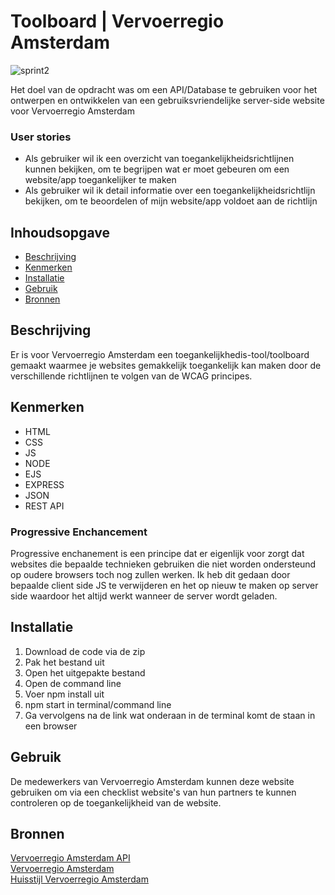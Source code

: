 # Toolboard | Vervoerregio Amsterdam

![sprint2](https://user-images.githubusercontent.com/112856287/229064634-9f78256a-1c1c-484c-a76b-6668918c242e.png)

Het doel van de opdracht was om een API/Database te gebruiken voor het ontwerpen en ontwikkelen van een gebruiksvriendelijke server-side website voor Vervoerregio Amsterdam

### User stories
 * Als gebruiker wil ik een overzicht van toegankelijkheidsrichtlijnen kunnen bekijken, om te begrijpen wat er moet gebeuren om een website/app toegankelijker te maken
 * Als gebruiker wil ik detail informatie over een toegankelijkheidsrichtlijn bekijken, om te beoordelen of mijn website/app voldoet aan de richtlijn

## Inhoudsopgave

 * [Beschrijving](#beschrijving)
 * [Kenmerken](#kenmerken)
 * [Installatie](#installatie)
 * [Gebruik](#gebruik)
 * [Bronnen](#bronnen)
  
## Beschrijving

Er is voor Vervoerregio Amsterdam een toegankelijkhedis-tool/toolboard gemaakt waarmee je websites gemakkelijk toegankelijk kan maken door de verschillende richtlijnen te volgen van de WCAG principes.

## Kenmerken

 * HTML
 * CSS
 * JS
 * NODE
 * EJS
 * EXPRESS
 * JSON
 * REST API  
  
### Progressive Enchancement
Progressive enchanement is een principe dat er eigenlijk voor zorgt dat websites die bepaalde technieken gebruiken die niet worden ondersteund op oudere browsers toch nog zullen werken. Ik heb dit gedaan door bepaalde client side JS te verwijderen en het op nieuw te maken op server side waardoor het altijd werkt wanneer de server wordt geladen.

## Installatie

 1. Download de code via de zip
 2. Pak het bestand uit
 3. Open het uitgepakte bestand
 4. Open de command line
 5. Voer npm install uit
 6. npm start in terminal/command line
 7. Ga vervolgens na de link wat onderaan in de terminal komt de staan in een browser
## Gebruik

De medewerkers van Vervoerregio Amsterdam kunnen deze website gebruiken om via een checklist website's van hun partners te kunnen controleren op de toegankelijkheid van de website.

## Bronnen

[Vervoerregio Amsterdam API](https://api.vervoerregio-amsterdam.fdnd.nl/docs) <br>
[Vervoerregio Amsterdam](https://vervoerregio.nl/) <br>
[Huisstijl Vervoerregio Amsterdam](https://github.com/fdnd-agency/vervoerregio-amsterdam/blob/main/Vervoerregio%20Handboek_Huisstijl%202021.pdf)
